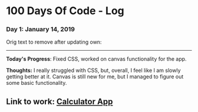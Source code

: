 # 100 Days Of Code - Log

### Day 1: January 14, 2019

Orig text to remove after updating own:

---
**Today's Progress**: Fixed CSS, worked on canvas functionality for the app.

**Thoughts:** I really struggled with CSS, but, overall, I feel like I am slowly getting better at it. Canvas is still new for me, but I managed to figure out some basic functionality.

**Link to work:** [Calculator App](http://www.example.com)
---

